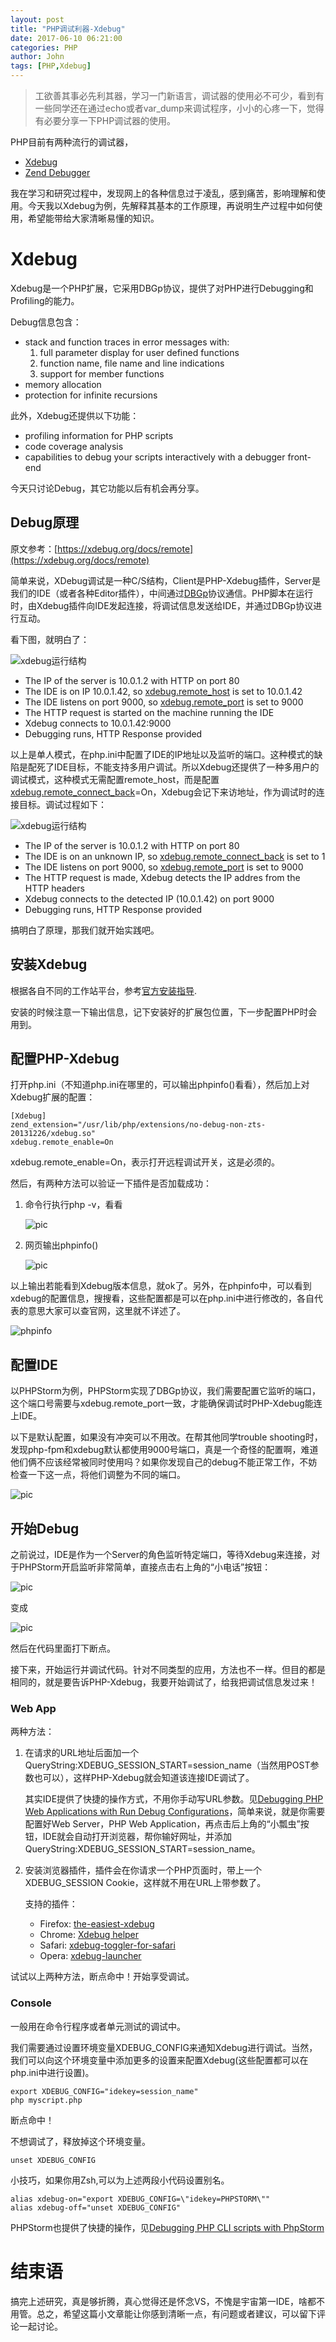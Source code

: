 ```yaml
---
layout: post
title: "PHP调试利器-Xdebug"
date: 2017-06-10 06:21:00
categories: PHP
author: John
tags: [PHP,Xdebug]
---
```


> 工欲善其事必先利其器，学习一门新语言，调试器的使用必不可少，看到有一些同学还在通过echo或者var_dump来调试程序，小小的心疼一下，觉得有必要分享一下PHP调试器的使用。

<!-- more -->

PHP目前有两种流行的调试器，

* [Xdebug](https://xdebug.org/)
* [Zend Debugger](https://www.zend.com/en/products/server/z-ray)

我在学习和研究过程中，发现网上的各种信息过于凌乱，感到痛苦，影响理解和使用。今天我以Xdebug为例，先解释其基本的工作原理，再说明生产过程中如何使用，希望能带给大家清晰易懂的知识。

# Xdebug

Xdebug是一个PHP扩展，它采用DBGp协议，提供了对PHP进行Debugging和Profiling的能力。

Debug信息包含：

* stack and function traces in error messages with:
	1. full parameter display for user defined functions
	2. function name, file name and line indications
	3. support for member functions
* memory allocation
* protection for infinite recursions

此外，Xdebug还提供以下功能：

* profiling information for PHP scripts
* code coverage analysis
* capabilities to debug your scripts interactively with a debugger front-end

今天只讨论Debug，其它功能以后有机会再分享。

## Debug原理

原文参考：[https://xdebug.org/docs/remote](https://xdebug.org/docs/remote)

简单来说，XDebug调试是一种C/S结构，Client是PHP-Xdebug插件，Server是我们的IDE（或者各种Editor插件），中间通过[DBGp](https://xdebug.org/docs-dbgp.php)协议通信。PHP脚本在运行时，由Xdebug插件向IDE发起连接，将调试信息发送给IDE，并通过DBGp协议进行互动。

看下图，就明白了：

![xdebug运行结构](https://xdebug.org/images/docs/dbgp-setup.gif)

* The IP of the server is 10.0.1.2 with HTTP on port 80
* The IDE is on IP 10.0.1.42, so [xdebug.remote_host](https://xdebug.org/docs/all_settings#remote_host) is set to 10.0.1.42
* The IDE listens on port 9000, so [xdebug.remote_port](https://xdebug.org/docs/all_settings#remote_port) is set to 9000
* The HTTP request is started on the machine running the IDE
* Xdebug connects to 10.0.1.42:9000
* Debugging runs, HTTP Response provided

以上是单人模式，在php.ini中配置了IDE的IP地址以及监听的端口。这种模式的缺陷是配死了IDE目标，不能支持多用户调试。所以Xdebug还提供了一种多用户的调试模式，这种模式无需配置remote_host，而是配置[xdebug.remote_connect_back](https://xdebug.org/docs/all_settings#remote_connect_back)=On，Xdebug会记下来访地址，作为调试时的连接目标。调试过程如下：

![xdebug运行结构](https://xdebug.org/images/docs/dbgp-setup2.gif)

* The IP of the server is 10.0.1.2 with HTTP on port 80
* The IDE is on an unknown IP, so [xdebug.remote_connect_back](https://xdebug.org/docs/all_settings#remote_connect_back) is set to 1
* The IDE listens on port 9000, so [xdebug.remote_port](https://xdebug.org/docs/all_settings#remote_port) is set to 9000
* The HTTP request is made, Xdebug detects the IP addres from the HTTP headers
* Xdebug connects to the detected IP (10.0.1.42) on port 9000
* Debugging runs, HTTP Response provided

搞明白了原理，那我们就开始实践吧。

## 安装Xdebug

根据各自不同的工作站平台，参考[官方安装指导](https://xdebug.org/docs/install).

安装的时候注意一下输出信息，记下安装好的扩展包位置，下一步配置PHP时会用到。

## 配置PHP-Xdebug

打开php.ini（不知道php.ini在哪里的，可以输出phpinfo()看看），然后加上对Xdebug扩展的配置：

```shell
[Xdebug]
zend_extension="/usr/lib/php/extensions/no-debug-non-zts-20131226/xdebug.so"
xdebug.remote_enable=On
```
xdebug.remote_enable=On，表示打开远程调试开关，这是必须的。

然后，有两种方法可以验证一下插件是否加载成功：

1. 命令行执行php -v，看看

	![pic](http://imgur.com/3UbEnNo.png)
2. 网页输出phpinfo()

	![pic](http://imgur.com/r3I8FZF.png)
	
以上输出若能看到Xdebug版本信息，就ok了。另外，在phpinfo中，可以看到xdebug的配置信息，搜搜看，这些配置都是可以在php.ini中进行修改的，各自代表的意思大家可以查官网，这里就不详述了。

![phpinfo](http://imgur.com/mYvST9x.png)

## 配置IDE
以PHPStorm为例，PHPStorm实现了DBGp协议，我们需要配置它监听的端口，这个端口号需要与xdebug.remote_port一致，才能确保调试时PHP-Xdebug能连上IDE。

以下是默认配置，如果没有冲突可以不用改。在帮其他同学trouble shooting时，发现php-fpm和xdebug默认都使用9000号端口，真是一个奇怪的配置啊，难道他们俩不应该经常被同时使用吗？如果你发现自己的debug不能正常工作，不妨检查一下这一点，将他们调整为不同的端口。

![pic](http://imgur.com/LO1jY1d.png)

## 开始Debug
之前说过，IDE是作为一个Server的角色监听特定端口，等待Xdebug来连接，对于PHPStorm开启监听非常简单，直接点击右上角的“小电话”按钮：

![pic](http://imgur.com/AkOjV7B.png)

变成

![pic](http://imgur.com/flNtKQS.png)

然后在代码里面打下断点。

接下来，开始运行并调试代码。针对不同类型的应用，方法也不一样。但目的都是相同的，就是要告诉PHP-Xdebug，我要开始调试了，给我把调试信息发过来！

### Web App
两种方法：

1. 在请求的URL地址后面加一个QueryString:XDEBUG_SESSION_START=session_name（当然用POST参数也可以），这样PHP-Xdebug就会知道该连接IDE调试了。

	其实IDE提供了快捷的操作方式，不用你手动写URL参数。见[Debugging PHP Web Applications with Run Debug Configurations](https://confluence.jetbrains.com/display/PhpStorm/Debugging+PHP+Web+Applications+with+Run+Debug+Configurations)，简单来说，就是你需要配置好Web Server，PHP Web Application，再点击后上角的“小瓢虫”按钮，IDE就会自动打开浏览器，帮你输好网址，并添加QueryString:XDEBUG_SESSION_START=session_name。
	
2. 安装浏览器插件，插件会在你请求一个PHP页面时，带上一个XDEBUG_SESSION Cookie，这样就不用在URL上带参数了。
	
	支持的插件：
	* Firefox: [the-easiest-xdebug](https://addons.mozilla.org/en-US/firefox/addon/the-easiest-xdebug/)
	* Chrome: [Xdebug helper](https://chrome.google.com/extensions/detail/eadndfjplgieldjbigjakmdgkmoaaaoc)
	* Safari: [xdebug-toggler-for-safari](http://benmatselby.posterous.com/xdebug-toggler-for-safari)
	* Opera: [xdebug-launcher](https://addons.opera.com/addons/extensions/details/xdebug-launcher/?display=en)

试试以上两种方法，断点命中！开始享受调试。

### Console

一般用在命令行程序或者单元测试的调试中。

我们需要通过设置环境变量XDEBUG_CONFIG来通知Xdebug进行调试。当然，我们可以向这个环境变量中添加更多的设置来配置Xdebug(这些配置都可以在php.ini中进行设置)。

```shell
export XDEBUG_CONFIG="idekey=session_name"
php myscript.php
```
	
断点命中！
	
不想调试了，释放掉这个环境变量。
	
```shell
unset XDEBUG_CONFIG
```
	
小技巧，如果你用Zsh,可以为上述两段小代码设置别名。
	
```shell
alias xdebug-on="export XDEBUG_CONFIG=\"idekey=PHPSTORM\""
alias xdebug-off="unset XDEBUG_CONFIG"
```
	
PHPStorm也提供了快捷的操作，见[Debugging PHP CLI scripts with PhpStorm](https://confluence.jetbrains.com/display/PhpStorm/Debugging+PHP+CLI+scripts+with+PhpStorm)
	
# 结束语
搞完上述研究，真是够折腾，真心觉得还是怀念VS，不愧是宇宙第一IDE，啥都不用管。总之，希望这篇小文章能让你感到清晰一点，有问题或者建议，可以留下评论一起讨论。
